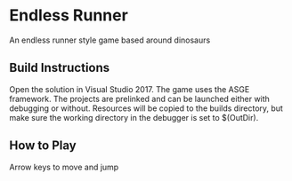 # Endless Runner 
An endless runner style game based around dinosaurs

## Build Instructions
Open the solution in Visual Studio 2017. The game uses the ASGE framework. The projects are prelinked and can be launched either with debugging or without. Resources will be copied to the builds directory, but make sure the working directory in the debugger is set to $(OutDir).

## How to Play
Arrow keys to move and jump



